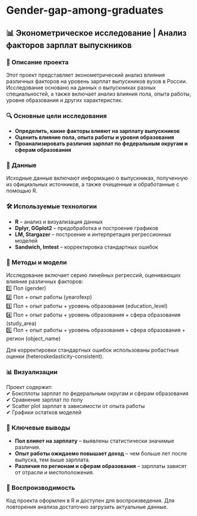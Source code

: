 # Gender-gap-among-graduates
## 📊 Эконометрическое исследование | Анализ факторов зарплат выпускников  

### 📌 Описание проекта  
Этот проект представляет эконометрический анализ влияния различных факторов на уровень зарплат выпускников вузов в России. Исследование основано на данных о выпускниках разных специальностей, а также включает анализ влияния пола, опыта работы, уровня образования и других характеристик.  

### 🔍 Основные цели исследования  
- **Определить, какие факторы влияют на зарплату выпускников**  
- **Оценить влияние пола, опыта работы и уровня образования**  
- **Проанализировать различия зарплат по федеральным округам и сферам образования**  

### 📑 Данные  
Исходные данные включают информацию о выпускниках, полученную из официальных источников, а также очищенные и обработанные с помощью R.  

### 🛠 Используемые технологии  
- **R** – анализ и визуализация данных  
- **Dplyr, GGplot2** – предобработка и построение графиков  
- **LM, Stargazer** – построение и интерпретация регрессионных моделей  
- **Sandwich, lmtest** – корректировка стандартных ошибок  

### 📄 Методы и модели  
Исследование включает серию линейных регрессий, оценивающих влияние различных факторов:  
1️⃣ Пол (gender)  
2️⃣ Пол + опыт работы (yearofexp)  
3️⃣ Пол + опыт работы + уровень образования (education_level)  
4️⃣ Пол + опыт работы + уровень образования + сфера образования (study_area)  
5️⃣ Пол + опыт работы + уровень образования + сфера образования + регион (object_name)  

Для корректировки стандартных ошибок использованы робастные оценки (heteroskedasticity-consistent).  

### 📊 Визуализации  
Проект содержит:  
✔ Боксплоты зарплат по федеральным округам и сферам образования  
✔ Сравнение зарплат по полу  
✔ Scatter plot зарплат в зависимости от опыта работы  
✔ Графики остатков моделей  

### 🔬 Ключевые выводы  
- **Пол влияет на зарплату** – выявлены статистически значимые различия.  
- **Опыт работы ожидаемо повышает доход** – чем больше лет после выпуска, тем выше зарплата.  
- **Различия по регионам и сферам образования** – зарплаты зависят от отрасли и местоположения.  

### 🔄 Воспроизводимость  
Код проекта оформлен в R и доступен для воспроизведения. Для повторения анализа достаточно загрузить актуальные данные.  
